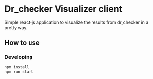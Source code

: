 # Dr_checker Visualizer client

Simple react-js application to visualize the results from dr_checker in a pretty way. 

## How to use

### Developing

```bash
npm install
npm run start
```
